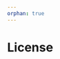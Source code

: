 ```yaml
---
orphan: true
---
```


# License

```{include} ../LICENSE

```
                                                                                                                                                                                                                                                                                                                            